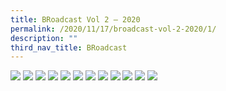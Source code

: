 ```yaml
---
title: BRoadcast Vol 2 – 2020
permalink: /2020/11/17/broadcast-vol-2-2020/1/
description: ""
third_nav_title: BRoadcast
---
```


<img src="/images/1-1%20(1).jpg">
<img src="/images/2-1%20(1).jpg">
<img src="/images/3-1%20(1).jpg">
<img src="/images/4-1%20(1).jpg">
<img src="/images/5-1%20(1).jpg">
<img src="/images/6-1%20(1).jpg">
<img src="/images/7-1%20(1).jpg">
<img src="/images/8-1.jpg">
<img src="/images/9-1.jpg">
<img src="/images/10-1.jpg">
<img src="/images/11-1.jpg">
<img src="/images/12-1.jpg">
